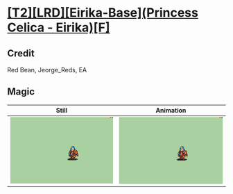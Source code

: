 # [\[T2\]\[LRD\]\[Eirika-Base\]\(Princess Celica - Eirika\)\[F\]](../)

## Credit

Red Bean, Jeorge_Reds, EA
	
## Magic

| Still | Animation |
| :---: | :-------: |
| ![Magic still](./Magic_000.png) | ![Magic animation](./Magic.gif) |

